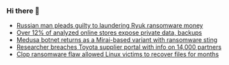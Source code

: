 ### Hi there 👋

<!--START_SECTION:feed-->
* [Russian man pleads guilty to laundering Ryuk ransomware money](https://www.bleepingcomputer.com/news/security/russian-man-pleads-guilty-to-laundering-ryuk-ransomware-money/)
* [Over 12% of analyzed online stores expose private data, backups](https://www.bleepingcomputer.com/news/security/over-12-percent-of-analyzed-online-stores-expose-private-data-backups/)
* [Medusa botnet returns as a Mirai-based variant with ransomware sting](https://www.bleepingcomputer.com/news/security/medusa-botnet-returns-as-a-mirai-based-variant-with-ransomware-sting/)
* [Researcher breaches Toyota supplier portal with info on 14,000 partners](https://www.bleepingcomputer.com/news/security/researcher-breaches-toyota-supplier-portal-with-info-on-14-000-partners/)
* [Clop ransomware flaw allowed Linux victims to recover files for months](https://www.bleepingcomputer.com/news/security/clop-ransomware-flaw-allowed-linux-victims-to-recover-files-for-months/)
<!--END_SECTION:feed-->

<!--
**frankenk/frankenk** is a ✨ _special_ ✨ repository because its `README.md` (this file) appears on your GitHub profile.

Here are some ideas to get you started:

- 🔭 I’m currently working on ...
- 🌱 I’m currently learning ...
- 👯 I’m looking to collaborate on ...
- 🤔 I’m looking for help with ...
- 💬 Ask me about ...
- 📫 How to reach me: ...
- 😄 Pronouns: ...
- ⚡ Fun fact: ...
-->



